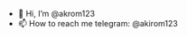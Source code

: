 - 👋 Hi, I’m @akrom123
- 📫 How to reach me telegram: @akirom123

<!---
akrom123/akrom123 is a ✨ special ✨ repository because its `README.md` (this file) appears on your GitHub profile.
You can click the Preview link to take a look at your changes.
--->
